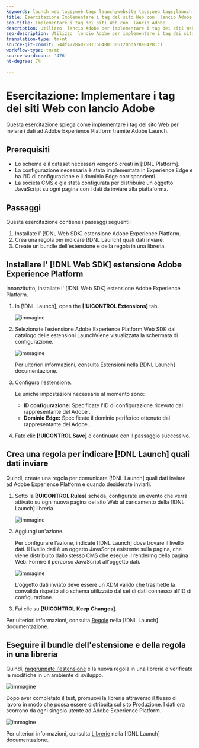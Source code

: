```yaml
---
keywords: launch web tags;web tags launch;website tags;web tags;launch;Launch
title: Esercitazione Implementare i tag del sito Web con  lancio Adobe
seo-title: Implementare i tag dei siti Web con  lancio Adobe
description: Utilizzo  lancio Adobe per implementare i tag dei siti Web in Adobe Experience Platform
seo-description: Utilizzo  lancio Adobe per implementare i tag dei siti Web in Adobe Experience Platform
translation-type: tm+mt
source-git-commit: 54df4778a025811504801306120bda78e04281c1
workflow-type: tm+mt
source-wordcount: '476'
ht-degree: 7%

---
```



# Esercitazione: Implementare i tag dei siti Web con  lancio Adobe

Questa esercitazione spiega come implementare i tag del sito Web per inviare i dati ad Adobe Experience Platform tramite  Adobe Launch.

## Prerequisiti

* Lo schema e il dataset necessari vengono creati in [!DNL Platform].
* La configurazione necessaria è stata implementata in Experience Edge e ha l&#39;ID di configurazione e il dominio Edge corrispondenti.
* La società CMS è già stata configurata per distribuire un oggetto JavaScript su ogni pagina con i dati da inviare alla piattaforma.

## Passaggi

Questa esercitazione contiene i passaggi seguenti:

1. Installate l’ [!DNL Web SDK] estensione Adobe Experience Platform.
1. Crea una regola per indicare [!DNL Launch] quali dati inviare.
1. Create un bundle dell&#39;estensione e della regola in una libreria.

## Installare l&#39; [!DNL Web SDK] estensione Adobe Experience Platform

Innanzitutto, installate l&#39; [!DNL Web SDK] estensione Adobe Experience Platform.

1. In [!DNL Launch], open the **[!UICONTROL Extensions]** tab.

   ![immagine](assets/launch-overview.png)

1. Selezionate l’estensione Adobe Experience Platform Web SDK dal catalogo delle estensioni LaunchViene visualizzata la schermata di configurazione.

   ![immagine](assets/launch-extension-install.png)

   Per ulteriori informazioni, consulta [Estensioni](https://docs.adobe.com/content/help/en/launch/using/reference/manage-resources/extensions/overview.html) nella [!DNL Launch] documentazione.

1. Configura l&#39;estensione.

   Le uniche impostazioni necessarie al momento sono:

   * **ID configurazione:** Specificate l&#39;ID di configurazione ricevuto dal rappresentante del Adobe .
   * **Dominio Edge:** Specificate il dominio periferico ottenuto dal rappresentante del Adobe .

1. Fate clic **[!UICONTROL Save]** e continuate con il passaggio successivo.

## Crea una regola per indicare [!DNL Launch] quali dati inviare

Quindi, create una regola per comunicare [!DNL Launch] quali dati inviare ad Adobe Experience Platform e quando desiderate inviarli.

1. Sotto la **[!UICONTROL Rules]** scheda, configurate un evento che verrà attivato su ogni nuova pagina del sito Web al caricamento della [!DNL Launch] libreria.

   ![immagine](assets/launch-make-a-rule.png)

1. Aggiungi un&#39;azione.

   Per configurare l’azione, indicate [!DNL Launch] dove trovare il livello dati. Il livello dati è un oggetto JavaScript esistente sulla pagina, che viene distribuito dallo stesso CMS che esegue il rendering della pagina Web. Fornire il percorso JavaScript all&#39;oggetto dati.

   ![immagine](assets/launch-add-aep-action.png)

   L&#39;oggetto dati inviato deve essere un XDM valido che trasmette la convalida rispetto allo schema utilizzato dal set di dati connesso all&#39;ID di configurazione.

1. Fai clic su **[!UICONTROL Keep Changes]**.

Per ulteriori informazioni, consulta [Regole](https://docs.adobe.com/content/help/it-IT/launch/using/reference/manage-resources/rules.html) nella [!DNL Launch] documentazione.

## Eseguire il bundle dell&#39;estensione e della regola in una libreria

Quindi, [raggruppate l&#39;estensione](https://docs.adobe.com/content/help/en/launch/using/reference/publish/overview.html) e la nuova regola in una libreria e verificate le modifiche in un ambiente di sviluppo.

![immagine](assets/launch-add-changes-to-library.png)

Dopo aver completato il test, promuovi la libreria attraverso il flusso di lavoro in modo che possa essere distribuita sul sito Produzione. I dati ora scorrono da ogni singolo utente ad Adobe Experience Platform.

![immagine](assets/launch-promote-library.png)

Per ulteriori informazioni, consulta [Librerie](https://docs.adobe.com/content/help/it-IT/launch/using/reference/publish/libraries.html) nella [!DNL Launch] documentazione.